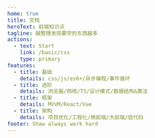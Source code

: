 ```yaml
---
home: true
title: 文档
heroText: 前端知识点
tagline: 越整理发现要学的东西越多
actions:
  - text: Start
    link: /basic/css
    type: primary
features:
  - title: 基础
    details: css/js/es6+/异步编程/事件循环
  - title: 进阶
    details: 浏览器/网络/TS/设计模式/数据结构&算法
  - title: 框架
    details: MVVM/React/Vue
  - title: 架构
    details: 项目优化/工程化/微前端/大前端/低代码
footer: Shaw always work hard
---
```

